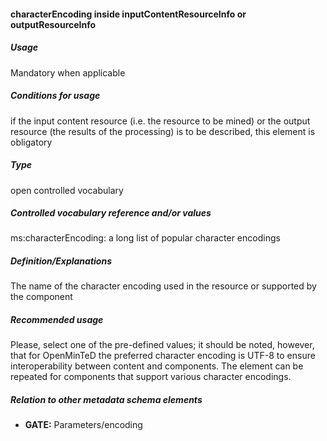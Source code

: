 #### characterEncoding inside inputContentResourceInfo or outputResourceInfo
##### Usage
Mandatory when applicable
##### Conditions for usage
if the input content resource (i.e. the resource to be mined) or the output resource (the results of the processing) is to be described, this element is obligatory
##### Type
open controlled vocabulary
##### Controlled vocabulary reference and/or values
ms:characterEncoding: a long list of popular character encodings
##### Definition/Explanations
The name of the character encoding used in the resource or supported by the component
##### Recommended usage
Please, select one of the pre-defined values; it should be noted, however, that for OpenMinTeD the preferred character encoding is UTF-8 to ensure interoperability between content and components. 
The element can be repeated for components that support various character encodings.
##### Relation to other metadata schema elements
* **GATE:** Parameters/encoding
